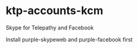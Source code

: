 # ktp-accounts-kcm

Skype for Telepathy and Facebook

Install purple-skypeweb and purple-facebook first
